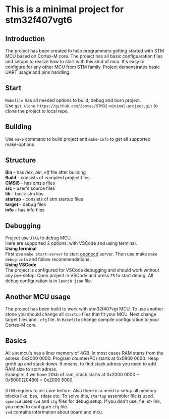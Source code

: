 # This is a minimal project for stm32f407vgt6

## Introduction
The project has been created to help programmers getting started with STM MCU based on Cortex-M core. The project has all basic configuaration files and setups to realize how to start with this kind of mcu. It's easy to configure for any other MCU from STM family. Project demonstrates basic UART usage and pins handling. 

## Start
```Makefile``` has all needed options to build, debug and burn project.<br/>
Use ```git clone https://github.com/Zontec/STM32-minimal-project.git``` to clone the project to local repo. 

## Building
Use ```make``` command to build project and ```make-info``` to get all supported make-options
## Structure 
**Bin** - has *hex*, *bin*, *elf* file after building <br/>
**Build** - consists of compiled project files <br/>
**CMSIS** - has cmsis files <br/>
**src** - user's source files <br/>
**lib** - basic stm libs <br/>
**startup** - consists of stm startup files <br/>
**target** - debug files <br/>
**info** - has info files <br/>

## Debugging
Project use ```JTAG``` to debug MCU.<br/>
Here are supported 2 options: with VSCode and using terminal.<br/>
**Using terminal**<br/>
First use ```make start-server``` to start [openocd](http://openocd.org/) server. Then use make ```make debug-info``` and follow recommendations.<br/>
**Using VSCode**<br/>
The project is configured for VSCode debugging and should work without any pre-setup. Open project in VSCode and press ```F5``` to start debug. All debug configuration is in ```launch.json``` file. 
 
 ## Another MCU usage
 The project has been build to work with stm32f407vgt MCU. To use another stone you should change all ```startup``` files that fit your MCU. Next change target files and ```.cfg``` file. In ```Makefile``` change compile configuration to your Cortex-M core.


## Basics
All ```STM``` mcu's has a liner memory of 4GB. In most cases RAM starts from the adress: 0x2000 0000. Program counter(PC) starts at 0x0800 0000. Heap groth up and stack down. It means, to find stack adress you need to add RAM size to start adress.<br/>
Example: if we have 20kb of ram, stack starts at 0x2000 0000 + 0x5000(20480) = 0x2000 5000.<br/>
<br/>
STM requers to init core before. Also there is a need to setup all memory blocks like .bss, .rdata etc. To solve this, ```startup``` assembler file is used.
<br/>
```openocd``` uses ```svd``` and ```cfg``` files for debug setup. If you don't use, f.e. st-link, you need to configure ```cfg``` file. 
<br/>```svd``` contains information about board and mcu.
